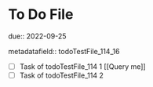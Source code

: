 # To Do File

due:: 2022-09-25

metadatafield:: todoTestFile_114\_16

- [ ] Task of todoTestFile_114 1 [[Query me]]
- [ ] Task of todoTestFile_114 2
